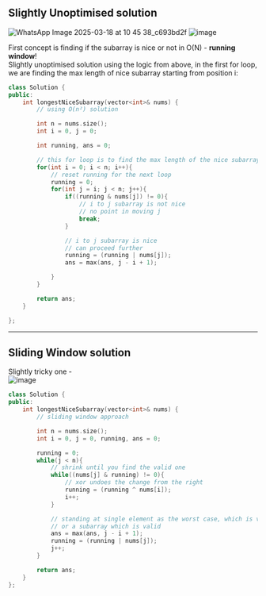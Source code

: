 ## Slightly Unoptimised solution
![WhatsApp Image 2025-03-18 at 10 45 38_c693bd2f](https://github.com/user-attachments/assets/f27a00de-98b7-41b6-94e3-191f1ca15274)
![image](https://github.com/user-attachments/assets/609bbda9-94d7-46a1-8563-952b1d9c47c1)

First concept is finding if the subarray is nice or not in O(N) - **running window**!   
Slightly unoptimised solution using the logic from above, in the first for loop, we are finding the max length of nice subarray starting from position i:    
```c++
class Solution {
public:
    int longestNiceSubarray(vector<int>& nums) {
        // using O(n²) solution

        int n = nums.size();
        int i = 0, j = 0;

        int running, ans = 0;

        // this for loop is to find the max length of the nice subarray starting from this position
        for(int i = 0; i < n; i++){
            // reset running for the next loop
            running = 0;
            for(int j = i; j < n; j++){
                if((running & nums[j]) != 0){
                    // i to j subarray is not nice
                    // no point in moving j
                    break;
                }

                // i to j subarray is nice
                // can proceed further
                running = (running | nums[j]);
                ans = max(ans, j - i + 1);

            }
        }  

        return ans; 
    }

};
```
----

## Sliding Window solution
Slightly tricky one -   
![image](https://github.com/user-attachments/assets/b0d3ecea-63c2-4f85-9b98-c3941c8e4955)  
  
```c++
class Solution {
public:
    int longestNiceSubarray(vector<int>& nums) {
        // sliding window approach

        int n = nums.size();
        int i = 0, j = 0, running, ans = 0;

        running = 0;
        while(j < n){
            // shrink until you find the valid one
            while((nums[j] & running) != 0){
                // xor undoes the change from the right
                running = (running ^ nums[i]);
                i++;
            }

            // standing at single element as the worst case, which is valid
            // or a subarray which is valid
            ans = max(ans, j - i + 1);
            running = (running | nums[j]);
            j++;
        }

        return ans;
    }
};
```
